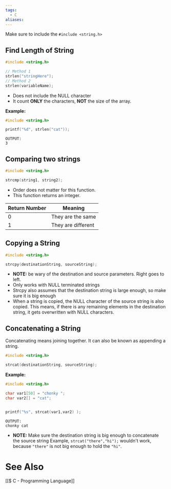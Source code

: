 ```yaml
---
tags:
  - C
aliases:
---
```

Make sure to include the `#include <string.h>`

## Find Length of String
```c showlinenumbers
#include <string.h>

// Method 1
strlen("stringHere");
// Method 2
strlen(variableName);

```
- Does not include the NULL character
- It count **ONLY** the characters, **NOT** the size of the array.

**Example:**
```c showlinenumbers
#include <string.h>

printf("%d", strlen("cat"));
```
```
OUTPUT:
3
```

## Comparing two strings
```c showlinenumbers
#include <string.h>

strcmp(string1, string2);
```
- Order does not matter for this function.
- This function returns an integer.

| Return Number | Meaning            |
| ------------- | ------------------ |
| 0             | They are the same  |
| 1             | They are different |

## Copying a String
```c showlinenumbers
#include <string.h>

strcpy(destinationString, sourceString);
```
- **NOTE:** be wary of the destination and source parameters. Right goes to left.
- Only works with NULL terminated strings
- Strcpy also assumes that the destination string is large enough, so make sure it is big enough
- When a string is copied, the NULL character of the source string is also copied. This means, if there is any remaining elements in the destination string, it gets overwritten with NULL characters.

## Concatenating a String
Concatenating means joining together. It can also be known as appending a string.

```c showlinenumbers
#include <string.h>

strcat(destinationString, sourceString);
```

**Example:**
```c showlinenumnbers
#include <string.h>

char var1[50] = "chonky ";
char var2[] = "cat";


printf("%s", strcat(var1,var2) );
```
```
OUTPUT:
chonky cat
```
- **NOTE:** Make sure the destination string is big enough to concatenate the source string
  Example, `strcat("there","hi");` wouldn't work, because `"there"` is not big enough to hold the `"hi"`.


# See Also
[[$ C - Programming Language]]